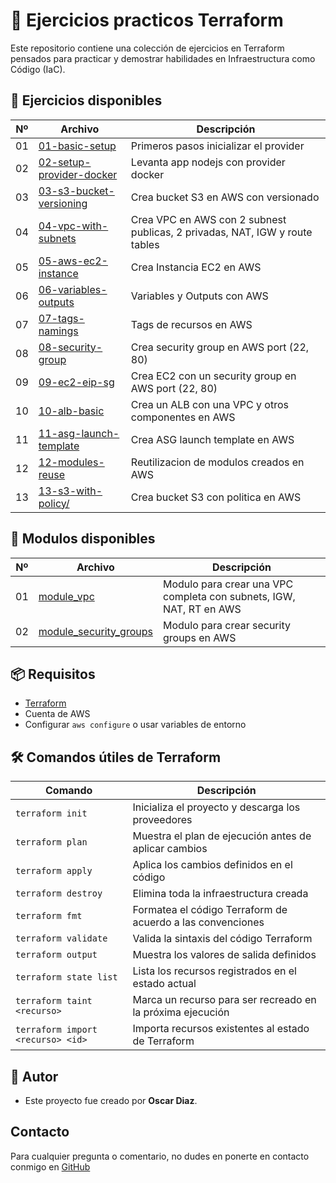 # 📄 Ejercicios practicos Terraform

Este repositorio contiene una colección de ejercicios en Terraform pensados para practicar y demostrar habilidades en Infraestructura como Código (IaC).

## 📂 Ejercicios disponibles

| Nº | Archivo | Descripción |
|----|---------|-------------|
| 01 | [01-basic-setup](./01-basic-setup/) | Primeros pasos inicializar el provider
| 02 | [02-setup-provider-docker](./02-setup-provider-docker/) | Levanta app nodejs con provider docker
| 03 | [03-s3-bucket-versioning](./03-s3-bucket-versioning/) | Crea bucket S3 en AWS con versionado
| 04 | [04-vpc-with-subnets](./04-vpc-with-subnets/) | Crea VPC en AWS con 2 subnest publicas, 2 privadas, NAT, IGW y route tables
| 05 | [05-aws-ec2-instance](./05-aws-ec2-instance/) | Crea Instancia EC2 en AWS
| 06 | [06-variables-outputs](./06-variables-outputs/) | Variables y Outputs con AWS
| 07 | [07-tags-namings](./07-tags-naming/) | Tags de recursos en AWS
| 08 | [08-security-group](./08-security-group/) | Crea security group en AWS port (22, 80)
| 09 | [09-ec2-eip-sg](./09-ec2-eip-sg/) | Crea EC2 con un security group en AWS port (22, 80)
| 10 | [10-alb-basic](./10-alb-basic/) | Crea un ALB con una VPC y otros componentes en AWS
| 11 | [11-asg-launch-template](./11-asg-launch-template/) | Crea ASG launch template en AWS
| 12 | [12-modules-reuse](./12-modules-reuse/) | Reutilizacion de modulos creados en AWS
| 13 | [13-s3-with-policy/](./13-s3-with-policy/) | Crea bucket S3 con politica en AWS


## 🧩  Modulos disponibles

| Nº | Archivo | Descripción |
|----|---------|-------------|
| 01 | [module_vpc](./modules/module_vpc/) | Modulo para crear una VPC completa con subnets, IGW, NAT, RT en AWS
| 02 | [module_security_groups](./modules/module_security_groups/) | Modulo para crear security groups en AWS


## 📦 Requisitos

- [Terraform](https://www.terraform.io/)
- Cuenta de AWS
- Configurar `aws configure` o usar variables de entorno

## 🛠️ Comandos útiles de Terraform

| Comando | Descripción |
|--------|-------------|
| `terraform init` | Inicializa el proyecto y descarga los proveedores |
| `terraform plan` | Muestra el plan de ejecución antes de aplicar cambios |
| `terraform apply` | Aplica los cambios definidos en el código |
| `terraform destroy` | Elimina toda la infraestructura creada |
| `terraform fmt` | Formatea el código Terraform de acuerdo a las convenciones |
| `terraform validate` | Valida la sintaxis del código Terraform |
| `terraform output` | Muestra los valores de salida definidos |
| `terraform state list` | Lista los recursos registrados en el estado actual |
| `terraform taint <recurso>` | Marca un recurso para ser recreado en la próxima ejecución |
| `terraform import <recurso> <id>` | Importa recursos existentes al estado de Terraform |

## 🙌 Autor

- Este proyecto fue creado por **Oscar Diaz**.

## Contacto

Para cualquier pregunta o comentario, no dudes en ponerte en contacto conmigo en [GitHub](https://github.com/oscarock17)